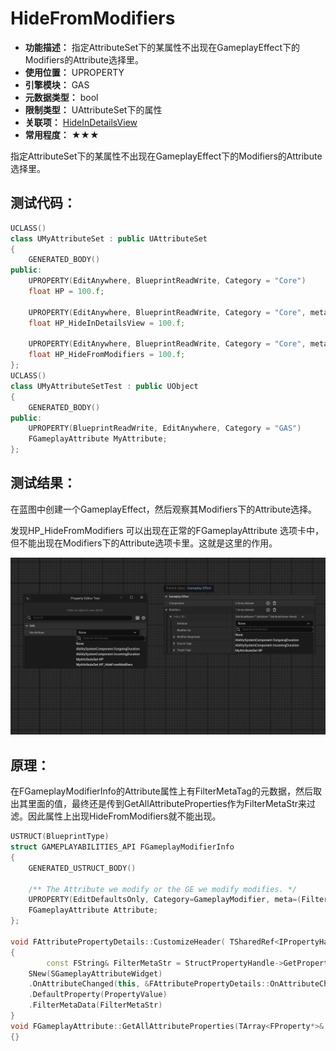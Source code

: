 ﻿# HideFromModifiers

- **功能描述：** 指定AttributeSet下的某属性不出现在GameplayEffect下的Modifiers的Attribute选择里。
- **使用位置：** UPROPERTY
- **引擎模块：** GAS
- **元数据类型：** bool
- **限制类型：** UAttributeSet下的属性
- **关联项：** [HideInDetailsView](../HideInDetailsView/HideInDetailsView.md)
- **常用程度：** ★★★

指定AttributeSet下的某属性不出现在GameplayEffect下的Modifiers的Attribute选择里。

## 测试代码：

```cpp
UCLASS()
class UMyAttributeSet : public UAttributeSet
{
	GENERATED_BODY()
public:
	UPROPERTY(EditAnywhere, BlueprintReadWrite, Category = "Core")
	float HP = 100.f;

	UPROPERTY(EditAnywhere, BlueprintReadWrite, Category = "Core", meta = (HideInDetailsView))
	float HP_HideInDetailsView = 100.f;

	UPROPERTY(EditAnywhere, BlueprintReadWrite, Category = "Core", meta = (HideFromModifiers))
	float HP_HideFromModifiers = 100.f;
};
UCLASS()
class UMyAttributeSetTest : public UObject
{
	GENERATED_BODY()
public:
	UPROPERTY(BlueprintReadWrite, EditAnywhere, Category = "GAS")
	FGameplayAttribute MyAttribute;
};
```

## 测试结果：

在蓝图中创建一个GameplayEffect，然后观察其Modifiers下的Attribute选择。

发现HP_HideFromModifiers 可以出现在正常的FGameplayAttribute 选项卡中，但不能出现在Modifiers下的Attribute选项卡里。这就是这里的作用。

![Untitled](Untitled.png)

## 原理：

在FGameplayModifierInfo的Attribute属性上有FilterMetaTag的元数据，然后取出其里面的值，最终还是传到GetAllAttributeProperties作为FilterMetaStr来过滤。因此属性上出现HideFromModifiers就不能出现。

```cpp
USTRUCT(BlueprintType)
struct GAMEPLAYABILITIES_API FGameplayModifierInfo
{
	GENERATED_USTRUCT_BODY()

	/** The Attribute we modify or the GE we modify modifies. */
	UPROPERTY(EditDefaultsOnly, Category=GameplayModifier, meta=(FilterMetaTag="HideFromModifiers"))
	FGameplayAttribute Attribute;
};

void FAttributePropertyDetails::CustomizeHeader( TSharedRef<IPropertyHandle> StructPropertyHandle, class FDetailWidgetRow& HeaderRow, IPropertyTypeCustomizationUtils& StructCustomizationUtils )
{
		const FString& FilterMetaStr = StructPropertyHandle->GetProperty()->GetMetaData(TEXT("FilterMetaTag"));
	SNew(SGameplayAttributeWidget)
	.OnAttributeChanged(this, &FAttributePropertyDetails::OnAttributeChanged)
	.DefaultProperty(PropertyValue)
	.FilterMetaData(FilterMetaStr)
}
void FGameplayAttribute::GetAllAttributeProperties(TArray<FProperty*>& OutProperties, FString FilterMetaStr, bool UseEditorOnlyData)
{}
```